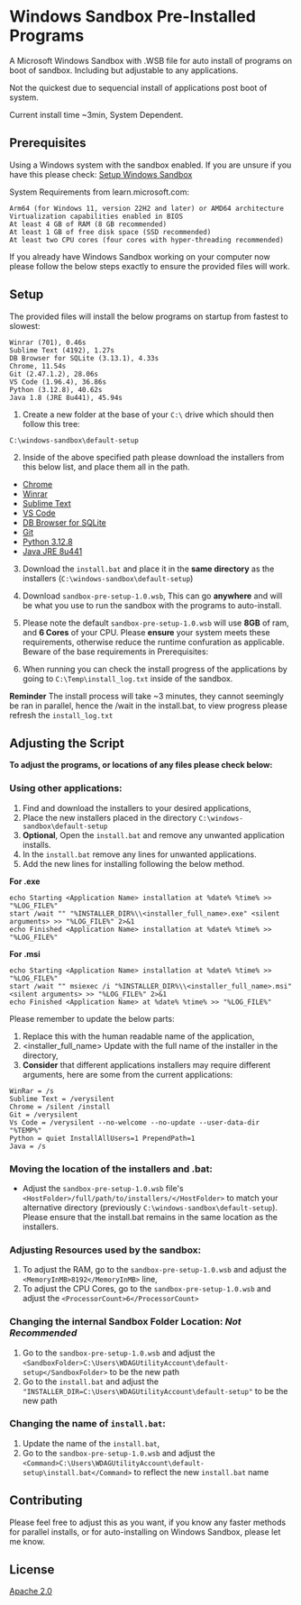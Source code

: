 # Windows Sandbox Pre-Installed Programs

A Microsoft Windows Sandbox with .WSB file for auto install of programs on boot of sandbox. Including but adjustable to any applications.

Not the quickest due to sequencial install of applications post boot of system.

Current install time ~3min, System Dependent.

## Prerequisites

Using a Windows system with the sandbox enabled.
If you are unsure if you have this please check:
[Setup Windows Sandbox](https://learn.microsoft.com/en-us/windows/security/application-security/application-isolation/windows-sandbox/windows-sandbox-install#installation)

System Requirements from learn.microsoft.com:
```
Arm64 (for Windows 11, version 22H2 and later) or AMD64 architecture
Virtualization capabilities enabled in BIOS
At least 4 GB of RAM (8 GB recommended)
At least 1 GB of free disk space (SSD recommended)
At least two CPU cores (four cores with hyper-threading recommended)
```

If you already have Windows Sandbox working on your computer now please follow the below steps exactly to ensure the provided files will work.

## Setup
The provided files will install the below programs on startup from fastest to slowest:
```
Winrar (701), 0.46s
Sublime Text (4192), 1.27s
DB Browser for SQLite (3.13.1), 4.33s
Chrome, 11.54s
Git (2.47.1.2), 28.06s
VS Code (1.96.4), 36.86s
Python (3.12.8), 40.62s
Java 1.8 (JRE 8u441), 45.94s
```

1. Create a new folder at the base of your ```C:\``` drive which should then follow this tree:
```
C:\windows-sandbox\default-setup
```

2. Inside of the above specified path please download the installers from this below list, and place them all in the path.

- [Chrome](https://dl.google.com/tag/s/appguid%3D%7B8A69D345-D564-463C-AFF1-A69D9E530F96%7D%26iid%3D%7BC4348067-C07A-AB3A-24D4-49A0F069B2DC%7D%26lang%3Den%26browser%3D3%26usagestats%3D0%26appname%3DGoogle%2520Chrome%26needsadmin%3Dprefers%26ap%3Dx64-stable-statsdef_1%26installdataindex%3Dempty/chrome/install/ChromeStandaloneSetup64.exe)
- [Winrar](https://www.win-rar.com/fileadmin/winrar-versions/winrar/winrar-x64-701.exe)
- [Sublime Text](https://www.sublimetext.com/download_thanks?target=win-x64#direct-downloads)
- [VS Code](https://code.visualstudio.com/sha/download?build=stable&os=win32-x64-user)
- [DB Browser for SQLite](https://download.sqlitebrowser.org/DB.Browser.for.SQLite-v3.13.1-win64.msi)
- [Git](https://github.com/git-for-windows/git/releases/download/v2.47.1.windows.2/Git-2.47.1.2-64-bit.exe)
- [Python 3.12.8](https://www.python.org/ftp/python/3.12.8/python-3.12.8-amd64.exe)
- [Java JRE 8u441](https://javadl.oracle.com/webapps/download/AutoDL?BundleId=251656_7ed26d28139143f38c58992680c214a5)

3. Download the ```install.bat``` and place it in the **same directory** as the installers (```C:\windows-sandbox\default-setup```)

4. Download ```sandbox-pre-setup-1.0.wsb```, This can go **anywhere** and will be what you use to run the sandbox with the programs to auto-install.

5. Please note the default ```sandbox-pre-setup-1.0.wsb``` will use **8GB** of ram, and **6 Cores** of your CPU. Please **ensure** your system meets these requirements, otherwise reduce the runtime confuration as applicable. Beware of the base requirements in Prerequisites:

6. When running you can check the install progress of the applications by going to ```C:\Temp\install_log.txt``` inside of the sandbox.

**Reminder** The install process will take ~3 minutes, they cannot seemingly be ran in parallel, hence the /wait in the install.bat, to view progress please refresh the ```install_log.txt```

## Adjusting the Script
**To adjust the programs, or locations of any files please check below:**

### Using other applications:
1. Find and download the installers to your desired applications,
2. Place the new installers placed in the directory ```C:\windows-sandbox\default-setup```
3. **Optional**, Open the ```install.bat``` and remove any unwanted application installs.
4. In the ```install.bat``` remove any lines for unwanted applications.
5. Add the new lines for installing following the below method.

**For .exe**
```
echo Starting <Application Name> installation at %date% %time% >> "%LOG_FILE%"
start /wait "" "%INSTALLER_DIR%\\<installer_full_name>.exe" <silent arguments> >> "%LOG_FILE%" 2>&1
echo Finished <Application Name> installation at %date% %time% >> "%LOG_FILE%"
```
**For .msi**
```
echo Starting <Application Name> installation at %date% %time% >> "%LOG_FILE%"
start /wait "" msiexec /i "%INSTALLER_DIR%\\<installer_full_name>.msi" <silent arguments> >> "%LOG_FILE%" 2>&1
echo Finished <Application Name> at %date% %time% >> "%LOG_FILE%"
```
Please remember to update the below parts:
1. <Application Name> Replace this with the human readable name of the application, 
2. <installer_full_name> Update with the full name of the installer in the directory, 
3. <silent arguments> **Consider** that different applications installers may require different arguments, here are some from the current applications:
``` 
WinRar = /s
Sublime Text = /verysilent
Chrome = /silent /install
Git = /verysilent
Vs Code = /verysilent --no-welcome --no-update --user-data-dir "%TEMP%"
Python = quiet InstallAllUsers=1 PrependPath=1
Java = /s
```

### Moving the location of the installers and .bat:
- Adjust the ```sandbox-pre-setup-1.0.wsb``` file's ```<HostFolder>/full/path/to/installers/</HostFolder>``` to match your alternative directory (previously ```C:\windows-sandbox\default-setup```). Please ensure that the install.bat remains in the same location as the installers.

### Adjusting Resources used by the sandbox:
1. To adjust the RAM, go to the ```sandbox-pre-setup-1.0.wsb``` and adjust the ```<MemoryInMB>8192</MemoryInMB>``` line,
2. To adjust the CPU Cores, go to the ```sandbox-pre-setup-1.0.wsb``` and adjust the ```<ProcessorCount>6</ProcessorCount>```

### Changing the internal Sandbox Folder Location: ***Not Recommended***
1. Go to the ```sandbox-pre-setup-1.0.wsb``` and adjust the ```<SandboxFolder>C:\Users\WDAGUtilityAccount\default- setup</SandboxFolder>``` to be the new path
2. Go to the ```install.bat``` and adjust the ```"INSTALLER_DIR=C:\Users\WDAGUtilityAccount\default-setup"``` to be the new path

### Changing the name of ```install.bat```:
1. Update the name of the ```install.bat```,
2. Go to the ```sandbox-pre-setup-1.0.wsb``` and adjust the ```<Command>C:\Users\WDAGUtilityAccount\default-setup\install.bat</Command>``` to reflect the new ```install.bat``` name

## Contributing

Please feel free to adjust this as you want, if you know any faster methods for parallel installs, or for auto-installing on Windows Sandbox, please let me know.

## License

[Apache 2.0](./LICENSE)
